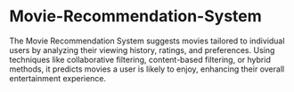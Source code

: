 # Movie-Recommendation-System
The Movie Recommendation System suggests movies tailored to individual users by analyzing their viewing history, ratings, and preferences. Using techniques like collaborative filtering, content-based filtering, or hybrid methods, it predicts movies a user is likely to enjoy, enhancing their overall entertainment experience.

